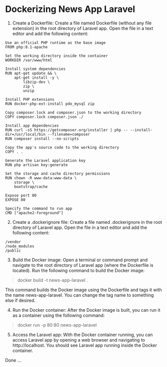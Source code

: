 # Dockerizing News App Laravel

1. Create a Dockerfile: Create a file named Dockerfile (without any file extension) in the root directory of Laravel app. Open the file in a text editor and add the following content:

```
Use an official PHP runtime as the base image
FROM php:8.1-apache

Set the working directory inside the container
WORKDIR /var/www/html

Install system dependencies
RUN apt-get update && \
    apt-get install -y \
        libzip-dev \
        zip \
        unzip

Install PHP extensions
RUN docker-php-ext-install pdo_mysql zip

Copy composer.lock and composer.json to the working directory
COPY composer.lock composer.json ./

Install app dependencies
RUN curl -sS https://getcomposer.org/installer | php -- --install-dir=/usr/local/bin --filename=composer
RUN composer install --no-scripts

Copy the app's source code to the working directory
COPY . .

Generate the Laravel application key
RUN php artisan key:generate

Set the storage and cache directory permissions
RUN chown -R www-data:www-data \
    storage \
    bootstrap/cache

Expose port 80
EXPOSE 80

Specify the command to run app
CMD ["apache2-foreground"]
```
2. Create a .dockerignore file: Create a file named .dockerignore in the root directory of Laravel app. Open the file in a text editor and add the following content:

```
/vendor
/node_modules
/public
```
3. Build the Docker image: Open a terminal or command prompt and navigate to the root directory of Laravel app (where the Dockerfile is located). Run the following command to build the Docker image:

>docker build -t news-app-laravel .

This command builds the Docker image using the Dockerfile and tags it with the name news-app-laravel. You can change the tag name to something else if desired.

4. Run the Docker container: After the Docker image is built, you can run it as a container using the following command:

>docker run -p 80:80 news-app-laravel

5. Access the Laravel app: With the Docker container running, you can access Laravel app by opening a web browser and navigating to http://localhost. You should see Laravel app running inside the Docker container.

Done ...

